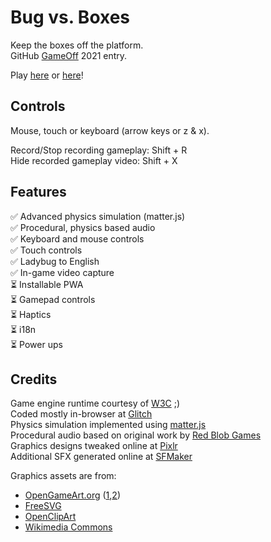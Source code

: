 # Bug vs. Boxes

Keep the boxes off the platform.  
GitHub [GameOff](https://itch.io/jam/game-off-2021) 2021 entry.

Play [here](https://joegaffey.github.io/bugvsboxes/) or [here](https://joegaffey.itch.io/bugvsboxes)!

## Controls
Mouse, touch or keyboard (arrow keys or z & x).

Record/Stop recording gameplay: Shift + R  
Hide recorded gameplay video: Shift + X

## Features

✅  Advanced physics simulation (matter.js)  
✅  Procedural, physics based audio  
✅  Keyboard and mouse controls  
✅  Touch controls  
✅  Ladybug to English  
✅  In-game video capture  
⏳  Installable PWA  
⏳  Gamepad controls  
⏳  Haptics  
⏳  i18n  
⏳  Power ups  


## Credits

Game engine runtime courtesy of [W3C](https://www.w3.org/wiki/Open_Web_Platform) ;)  
Coded mostly in-browser at [Glitch](https://glitch.com/edit/#!/bugvsboxes)  
Physics simulation implemented using [matter.js](https://brm.io/matter-js/)  
Procedural audio based on original work by [Red Blob Games](https://www.redblobgames.com/x/1618-webaudio/)  
Graphics designs tweaked online at [Pixlr](https://pixlr.com/)  
Additional SFX generated online at [SFMaker](https://www.leshylabs.com/apps/sfMaker/)  

Graphics assets are from:
* [OpenGameArt.org](https://opengameart.org) ([1](https://opengameart.org/content/game-background-forest),[2](https://opengameart.org/content/cartoon-wooden-crate))  
* [FreeSVG](https://freesvg.org/ladybug-white-eyes)  
* [OpenClipArt](https://openclipart.org/detail/299762/simple-grasss)  
* [Wikimedia Commons](https://commons.wikimedia.org/wiki/File:Volkswagen_Beetle_car.svg)  